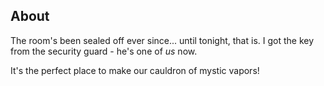 
## About

The room's been sealed off ever since... until tonight, that is.  I got the key
from the security guard - he's one of _us_ now.

It's the perfect place to make our cauldron of mystic vapors!

